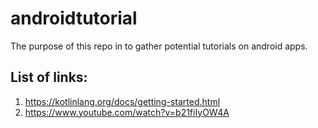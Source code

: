 # androidtutorial
The purpose of this repo in to gather potential tutorials on android apps.

## List of links:

1. https://kotlinlang.org/docs/getting-started.html
2. https://www.youtube.com/watch?v=b21fiIyOW4A

